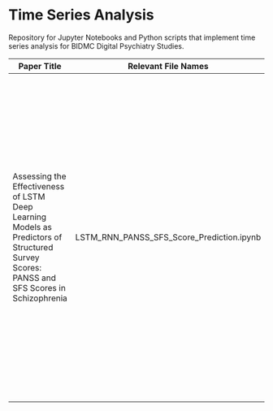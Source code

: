 # Time Series Analysis
Repository for Jupyter Notebooks and Python scripts that implement time series analysis for BIDMC Digital Psychiatry Studies.

| Paper Title | Relevant File Names | Description |
| ----------- | ------------------- | ----------- |
| Assessing the Effectiveness of LSTM Deep Learning Models as Predictors of Structured Survey Scores: PANSS and SFS Scores in Schizophrenia | LSTM_RNN_PANSS_SFS_Score_Prediction.ipynb | This Jupyter notebook loads in forward filled data from the SHARP dataset containing active, passive, and structured survey data. It preprocesses the data for time series analysis, creates RNN and LSTM models, trains the models on a training subset of the data, and evaluates performance using KFold cross-validation on a test subset of data. |
